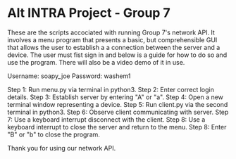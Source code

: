 # Alt INTRA Project - Group 7

These are the scripts accociated with running Group 7's network API. It involves a menu program that presents a basic, but comprehensible GUI that allows the user to establish a 
a connection between the server and a device. The user must fist sign in and below is a guide for how to do so and use the program. There will also be a video demo of it in use.

Username: soapy_joe
Password: washem1

Step 1: Run menu.py via terminal in python3.
Step 2: Enter correct login details.
Step 3: Establish server by entering "A" or "a".
Step 4: Open a new terminal window representing a device.
Step 5: Run client.py via the second terminal in python3.
Step 6: Observe client communicating with server.
Step 7: Use a keyboard interrupt disconnect with the client.
Step 8: Use a keyboard interrupt to close the server and return to the menu.
Step 8: Enter "B" or "b" to close the program.

Thank you for using our network API.